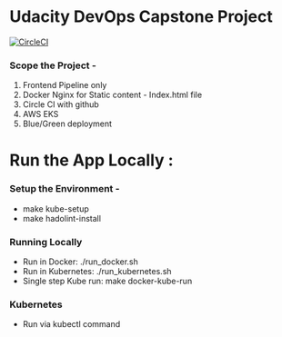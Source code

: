 # Udacity DevOps Capstone Project

[![CircleCI](https://circleci.com/gh/vikrampanth/capstone-p5-udacity/tree/main.svg?style=svg)](https://circleci.com/gh/vikrampanth/capstone-p5-udacity/tree/main)

### Scope the Project - 
1. Frontend Pipeline only
2. Docker Nginx for Static content - Index.html file
3. Circle CI with github
4. AWS EKS 
5. Blue/Green deployment

# Run the App Locally :

### Setup the Environment -
- make kube-setup
- make hadolint-install

### Running Locally 
- Run in Docker: ./run_docker.sh
- Run in Kubernetes: ./run_kubernetes.sh
- Single step Kube run: make docker-kube-run

### Kubernetes
- Run via kubectl command




